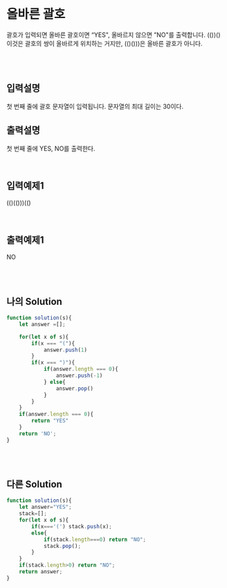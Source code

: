 # 올바른 괄호
괄호가 입력되면 올바른 괄호이면 “YES", 올바르지 않으면 ”NO"를 출력합니다.
(())() 이것은 괄호의 쌍이 올바르게 위치하는 거지만, (()()))은 올바른 괄호가 아니다.


<br/>
<br/>

## 입력설명
첫 번째 줄에 괄호 문자열이 입력됩니다. 문자열의 최대 길이는 30이다.

## 출력설명
첫 번째 줄에 YES, NO를 출력한다.


<br/>

## 입력예제1
(()(()))(()

<br/>

## 출력예제1
NO

<br/>
<br/>


## 나의 Solution
```javascript
function solution(s){
    let answer =[];

    for(let x of s){
        if(x === "("){
            answer.push(1)
        }
        if(x === ")"){
            if(answer.length === 0){
                answer.push(-1)
            } else{
                answer.pop()
            }
        }
    }
    if(answer.length === 0){
        return "YES"
    }
    return 'NO';
}
```

<br/>
<br/>

## 다른 Solution
```javascript
function solution(s){
    let answer="YES";
    stack=[];
    for(let x of s){
        if(x==='(') stack.push(x);
        else{
            if(stack.length===0) return "NO";
            stack.pop();
        }
    }
    if(stack.length>0) return "NO";  
    return answer;
}
```